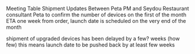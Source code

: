 Meeting Table Shipment Updates
Between Peta PM and Seydou Restaurant consultant 
Peta to confirm the number of devices on the first of the month
ETA one week from order, launch date is scheduled on the very end of the month

shipment of upgraded devices has been delayed by a few? weeks (how few)
this means launch date to be pushed back by at least few weeks 